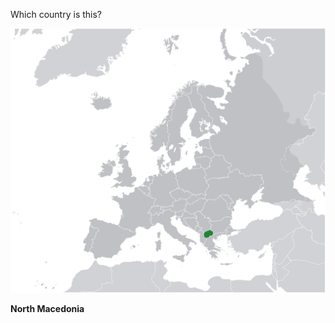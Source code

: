 Which country is this?

![Map of a country](images/Europe-Republic_of_North_Macedonia.svg)
<!--question-->
**North Macedonia**